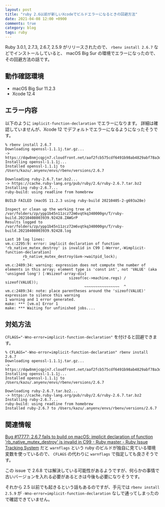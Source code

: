 ```yaml
---
layout: post
title: "ruby 2.6以前が新しいXcodeでビルドエラーになるときの回避方法"
date: 2021-04-08 12:00 +0900
comments: true
category: blog
tags: ruby
---
```

Ruby 3.0.1, 2.7.3, 2.6.7, 2.5.9 がリリースされたので、
`rbenv install 2.6.7` などでインストールしていると、
macOS Big Sur の環境でエラーになったので、
その回避方法の話です。

<!--more-->

## 動作確認環境

- macOS Big Sur 11.2.3
- Xcode 12.4

## エラー内容

以下のように `implicit-function-declaration` でエラーになります。
詳細は確認していませんが、Xcode 12 でデフォルトでエラーになるようになったそうです。

```
% rbenv install 2.6.7
Downloading openssl-1.1.1j.tar.gz...
-> https://dqw8nmjcqpjn7.cloudfront.net/aaf2fcb575cdf6491b98ab4829abf78a3dec8402b8b81efc8f23c00d443981bf
Installing openssl-1.1.1j...
Installed openssl-1.1.1j to /Users/kazu/.anyenv/envs/rbenv/versions/2.6.7

Downloading ruby-2.6.7.tar.bz2...
-> https://cache.ruby-lang.org/pub/ruby/2.6/ruby-2.6.7.tar.bz2
Installing ruby-2.6.7...
ruby-build: using readline from homebrew

BUILD FAILED (macOS 11.2.3 using ruby-build 20210405-2-g693a28e)

Inspect or clean up the working tree at /var/folders/zp/ypp1b45n11zcz72m6vqtkq340000gn/T/ruby-build.20210408003939.92428.ZAWGrP
Results logged to /var/folders/zp/ypp1b45n11zcz72m6vqtkq340000gn/T/ruby-build.20210408003939.92428.log

Last 10 log lines:
vm.c:2295:9: error: implicit declaration of function 'rb_native_mutex_destroy' is invalid in C99 [-Werror,-Wimplicit-function-declaration]
        rb_native_mutex_destroy(&vm->waitpid_lock);
        ^
vm.c:2489:34: warning: expression does not compute the number of elements in this array; element type is 'const int', not 'VALUE' (aka 'unsigned long') [-Wsizeof-array-div]
                             sizeof(ec->machine.regs) / sizeof(VALUE));
                                    ~~~~~~~~~~~~~~~~  ^
vm.c:2489:34: note: place parentheses around the 'sizeof(VALUE)' expression to silence this warning
1 warning and 1 error generated.
make: *** [vm.o] Error 1
make: *** Waiting for unfinished jobs....
```

## 対処方法

`CFLAGS="-Wno-error=implicit-function-declaration"` を付けると回避できます。

```
% CFLAGS="-Wno-error=implicit-function-declaration" rbenv install 2.6.7
Downloading openssl-1.1.1j.tar.gz...
-> https://dqw8nmjcqpjn7.cloudfront.net/aaf2fcb575cdf6491b98ab4829abf78a3dec8402b8b81efc8f23c00d443981bf
Installing openssl-1.1.1j...
Installed openssl-1.1.1j to /Users/kazu/.anyenv/envs/rbenv/versions/2.6.7

Downloading ruby-2.6.7.tar.bz2...
-> https://cache.ruby-lang.org/pub/ruby/2.6/ruby-2.6.7.tar.bz2
Installing ruby-2.6.7...
ruby-build: using readline from homebrew
Installed ruby-2.6.7 to /Users/kazu/.anyenv/envs/rbenv/versions/2.6.7
```

## 関連情報

[Bug #17777: 2.6.7 fails to build on macOS: implicit declaration of function 'rb_native_mutex_destroy' is invalid in C99 - Ruby master - Ruby Issue Tracking System](https://bugs.ruby-lang.org/issues/17777)
だと `warnflags` という ruby のビルドが独自に見ている環境変数を使っているので、
`CFLAGS` の代わりに `warnflags` で指定しても良さそうです。

この issue で 2.6.8 では解決している可能性があるようですが、何らかの事情で古いバージョンを入れる必要があるときは今後も必要になりそうです。

それから 2.5 以前でも起きるという話もあるのですが、手元では `rbenv install 2.5.9` が `-Wno-error=implicit-function-declaration` なしで通ってしまったので確認できていません。
